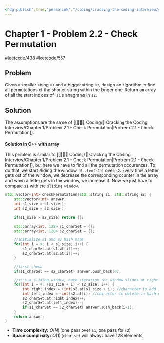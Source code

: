 ```yaml
---
{"dg-publish":true,"permalink":"/coding/cracking-the-coding-interview/chapter-1/problem-2-2-check-permutation/","created":"2023-10-25T18:37:17.707+02:00","updated":"2023-10-25T18:37:17.707+02:00"}
---
```


# Chapter 1 - Problem 2.2 - Check Permutation
#leetcode/438 #leetcode/567 
## Problem
Given a smaller string `s1` and a bigger string `s2`, design an algorithm to find all permutations of the shorter string within the longer one. Return an array of all the start indices of  `s1`'s anagrams in `s2`.

## Solution
The assumptions are the same of [[👨🏼‍💻 Coding/📝 Cracking the Coding Interview/Chapter 1/Problem 2.1 - Check Permutation\|Problem 2.1 - Check Permutation]].

#### Solution in C++ with array
This problem is similar to [[👨🏼‍💻 Coding/📝 Cracking the Coding Interview/Chapter 1/Problem 2.1 - Check Permutation\|Problem 2.1 - Check Permutation]], but here we have to find all the permutation occurences. To do that, we start sliding the window `[0..len(s1)]` over `s2`. Every time a letter gets out of the window, we decrease the corresponding counter in the array and when a letter gets in the window, we increase it. Now we just have to compare `s1` with the `sliding window`.
```cpp
std::vector<int> checkPermutation(std::string s1, std::string s2) {
    std::vector<int> answer;
    int s1_size = s1.size();
    int s2_size = s2.size();
    
    if(s1_size > s2_size) return {};

    std::array<int, 128> s1_charSet = {};
    std::array<int, 128> s2_charSet = {};

    //initialize s1 and s2 hash maps
    for(int i = 0; i < s1_size; i++) {
        s1_charSet.at(s1.at(i))++;
        s2_charSet.at(s2.at(i))++;
    }

    //first check
    if(s1_charSet == s2_charSet) answer.push_back(0);

    //it's a sliding window, each iteration the window slides at right 
    for(int i = 0; (s1_size + i) < s2_size; i++) { 
        int right_index = (int)s2.at(s1_size + i); //character to add in hash map
        int left_index = (int)s2.at(i); //character to delete in hash map
        s2_charSet.at(right_index)++;
        s2_charSet.at(left_index)--;
        if(s1_charSet == s2_charSet) answer.push_back(i+1);
    }
    return answer;
}
```
- **Time complexity:** $O(N)$ (one pass over `s1`, one pass for `s2`)
- **Space complexity:** $O(1)$ (`char_set` will always have 128 elements)

[^1]: https://docs.oracle.com/javase/tutorial/java/nutsandbolts/datatypes.html